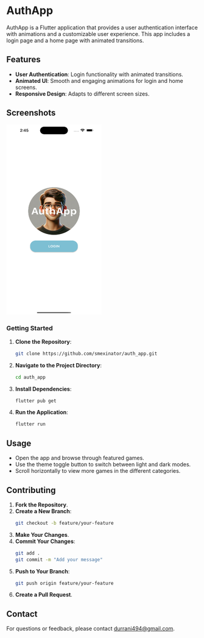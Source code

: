 # AuthApp

AuthApp is a Flutter application that provides a user authentication interface with animations and a customizable user experience. This app includes a login page and a home page with animated transitions.

## Features

- **User Authentication**: Login functionality with animated transitions.
- **Animated UI**: Smooth and engaging animations for login and home screens.
- **Responsive Design**: Adapts to different screen sizes.

## Screenshots

<img src="./assets/images/screenshot.png" alt="Login Page" width="250" height="500"/>

### Getting Started

1. **Clone the Repository**:

    ```bash
    git clone https://github.com/smexinator/auth_app.git
    ```

2. **Navigate to the Project Directory**:

    ```bash
    cd auth_app
    ```

3. **Install Dependencies**:

    ```bash
    flutter pub get
    ```

4. **Run the Application**:

    ```bash
    flutter run
    ```

## Usage

- Open the app and browse through featured games.
- Use the theme toggle button to switch between light and dark modes.
- Scroll horizontally to view more games in the different categories.


## Contributing

1. **Fork the Repository**.
2. **Create a New Branch**:
    ```bash
    git checkout -b feature/your-feature
    ```
3. **Make Your Changes**.
4. **Commit Your Changes**:
    ```bash
    git add .
    git commit -m "Add your message"
    ```
5. **Push to Your Branch**:
    ```bash
    git push origin feature/your-feature
    ```
6. **Create a Pull Request**.


## Contact

For questions or feedback, please contact [durrani494@gmail.com](mailto:durrani494@gmail.com).
